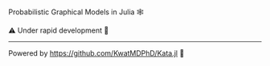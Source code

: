 Probabilistic Graphical Models in Julia 🕸️

⚠️ Under rapid development 👷

---

Powered by https://github.com/KwatMDPhD/Kata.jl 🥋
